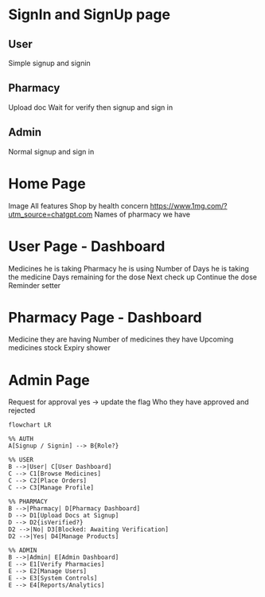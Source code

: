 # SignIn and SignUp page
## User 
Simple signup and signin
## Pharmacy
Upload doc
Wait for verify
then signup and sign in
## Admin
Normal signup and sign in

# Home Page
Image
All features
Shop by health concern https://www.1mg.com/?utm_source=chatgpt.com
Names of pharmacy we have

# User Page - Dashboard
Medicines he is taking
Pharmacy he is using
Number of Days he is taking the medicine
Days remaining for the dose
Next check up
Continue the dose
Reminder setter

# Pharmacy Page - Dashboard
Medicine they are having
Number of medicines they have
Upcoming medicines stock
Expiry shower

# Admin Page
Request for approval
yes -> update the flag
Who they have approved and rejected

```mermaid
flowchart LR

%% AUTH
A[Signup / Signin] --> B{Role?}

%% USER
B -->|User| C[User Dashboard]
C --> C1[Browse Medicines]
C --> C2[Place Orders]
C --> C3[Manage Profile]

%% PHARMACY
B -->|Pharmacy| D[Pharmacy Dashboard]
D --> D1[Upload Docs at Signup]
D --> D2{isVerified?}
D2 -->|No| D3[Blocked: Awaiting Verification]
D2 -->|Yes| D4[Manage Products]

%% ADMIN
B -->|Admin| E[Admin Dashboard]
E --> E1[Verify Pharmacies]
E --> E2[Manage Users]
E --> E3[System Controls]
E --> E4[Reports/Analytics]


```